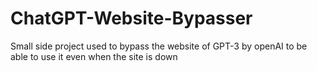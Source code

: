 # ChatGPT-Website-Bypasser
Small side project used to bypass the website of GPT-3 by openAI to be able to use it even when the site is down
